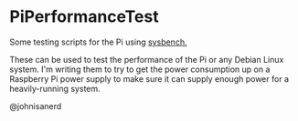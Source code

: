 # PiPerformanceTest

Some testing scripts for the Pi using [sysbench.](https://github.com/akopytov/sysbench)

These can be used to test the performance of the Pi or any Debian Linux system.  I'm writing them to try to get the power consumption up on a Raspberry Pi power supply to make sure it can supply enough power for a heavily-running system.

@johnisanerd
